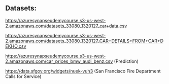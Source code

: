 ## Datasets:

https://azuresynapseudemycourse.s3-us-west-2.amazonaws.com/datasets_33080_1320127_car+data.csv

https://azuresynapseudemycourse.s3-us-west-2.amazonaws.com/datasets_33080_1320127_CAR+DETAILS+FROM+CAR+DEKHO.csv

https://azuresynapseudemycourse.s3-us-west-2.amazonaws.com/car_prices_bmw_audi_benz.csv (Prediction)

https://data.sfgov.org/widgets/nuek-vuh3 (San Francisco Fire Department Calls for Service)
